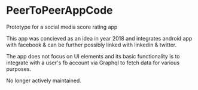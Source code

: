 # PeerToPeerAppCode
Prototype for a social media score rating app

This app was concieved as an idea in year 2018 and integrates android app with facebook & can be further possibly linked with linkedin & twitter. 

The app does not focus on UI elements and its basic functionality is to integrate with a user's fb account via Graphql to fetch data for various purposes.

No longer actively maintained.

